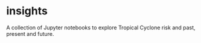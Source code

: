 # insights
A collection of Jupyter notebooks to explore Tropical Cyclone risk and past, present and future.
